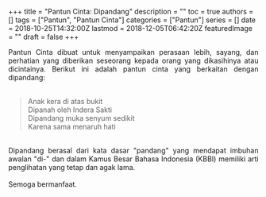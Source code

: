 +++
title = "Pantun Cinta: Dipandang"
description = ""
toc = true
authors = []
tags = ["Pantun", "Pantun Cinta"]
categories = ["Pantun"]
series = []
date = 2018-10-25T14:32:00Z
lastmod = 2018-12-05T06:42:20Z
featuredImage = ""
draft = false
+++

<div style="text-align: justify;">Pantun Cinta dibuat untuk menyampaikan perasaan lebih, sayang, dan perhatian yang diberikan seseorang kepada orang yang dikasihinya atau dicintainya. Berikut ini adalah pantun cinta yang berkaitan dengan dipandang:<br /><br />
<blockquote class="tr_bq">Anak kera di atas bukit<br />Dipanah oleh Indera Sakti<br />Dipandang muka senyum sedikit<br />Karena sama menaruh hati</blockquote><br />
Dipandang berasal dari kata dasar "pandang" yang mendapat imbuhan awalan "di-" dan dalam Kamus Besar Bahasa Indonesia (KBBI) memiliki arti penglihatan yang tetap dan agak lama.<br /><br />
Semoga bermanfaat.</div>
